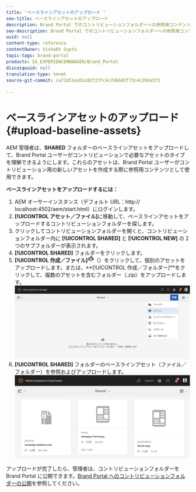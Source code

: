 ```yaml
---
title: 'ベースラインアセットのアップロード '
seo-title: ベースラインアセットのアップロード
description: Brand Portal でのコントリビューションフォルダーへの参照用コンテンツ（ベースラインアセット）のアップロードについて説明します。
seo-description: Brand Portal でのコントリビューションフォルダーへの参照用コンテンツ（ベースラインアセット）のアップロードについて説明します。
uuid: null
content-type: reference
contentOwner: Vishabh Gupta
topic-tags: brand-portal
products: SG_EXPERIENCEMANAGER/Brand_Portal
discoiquuid: null
translation-type: tm+mt
source-git-commit: ca71b51ea51a92f23fc4c7d6682f73c4c204a5f2

---
```



# ベースラインアセットのアップロード {#upload-baseline-assets}

AEM 管理者は、**SHARED** フォルダーのベースラインアセットをアップロードして、Brand Portal ユーザーがコントリビューションで必要なアセットのタイプを理解できるようにします。これらのアセットは、Brand Portal ユーザーがコントリビューション用の新しいアセットを作成する際に参照用コンテンツとして使用できます。

**ベースラインアセットをアップロードするには：**

1. AEM オーサーインスタンス（デフォルト URL：http:// localhost:4502/aem/start.html）にログインします。
1. **[!UICONTROL アセット／ファイル]**&#x200B;に移動して、ベースラインアセットをアップロードするコントリビューションフォルダーを探します。
1. クリックしてコントリビューションフォルダーを開くと、コントリビューションフォルダー内に **[!UICONTROL SHARED]** と **[!UICONTROL NEW]** の 2 つのサブフォルダーが表示されます。
1. **[!UICONTROL SHARED]** フォルダーをクリックします。
1. **[!UICONTROL 作成／ファイル]**![](assets/upload.png)（）をクリックして、個別のアセットをアップロードします。または、**[!UICONTROL 作成／フォルダー]**をクリックして、複数のアセットを含むフォルダー（.zip）をアップロードします。
   ![](assets/upload-baseline-assets1.png)
1. **[!UICONTROL SHARED]** フォルダーのベースラインアセット（ファイル／フォルダー）を参照およびアップロードします。
   ![](assets/upload-baseline-assets2.png)

アップロードが完了したら、管理者は、コントリビューションフォルダーを Brand Portal に公開できます。[Brand Portal へのコントリビューションフォルダーの公開](brand-portal-publish-contribution-folder-to-brand-portal.md)を参照してください。